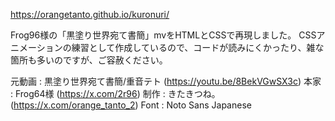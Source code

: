 https://orangetanto.github.io/kuronuri/

Frog96様の「黒塗り世界宛て書簡」mvをHTMLとCSSで再現しました。
CSSアニメーションの練習として作成しているので、コードが読みにくかったり、雑な箇所も多いのですが、ご容赦ください。

元動画	 : 黒塗り世界宛て書簡/重音テト (https://youtu.be/8BekVGwSX3c)
本家	 : Frog64様						(https://x.com/2r96)
制作	 : きたきつね｡					(https://x.com/orange_tanto_2)
Font	 : Noto Sans Japanese